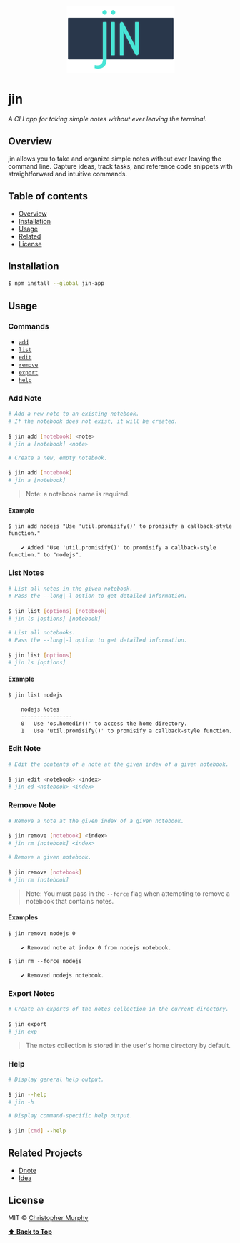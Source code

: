 <p align="center">
    <img src="https://github.com/Splode/jin/raw/master/.github/jin-icon--color.png" height="150"/>
</p>

# jin

*A CLI app for taking simple notes without ever leaving the terminal.*

<!-- ![jin screenshot](https://github.com/Splode/jin/raw/master/.github/jin-ss.png) -->

## Overview

jin allows you to take and organize simple notes without ever leaving the command line. Capture ideas, track tasks, and reference code snippets with straightforward and intuitive commands.

## Table of contents

* [Overview](#overview)
* [Installation](#installation)
* [Usage](#usage)
* [Related](#related-projects)
* [License](#license)

## Installation

```bash
$ npm install --global jin-app
```

## Usage

### Commands

* [`add`](#add-note)
* [`list`](#list-notes)
* [`edit`](#edit-note)
* [`remove`](#remove-note)
* [`export`](#export-notes)
* [`help`](#help)
<!-- * [`backup`](#backup) -->

### Add Note

```bash
# Add a new note to an existing notebook.
# If the notebook does not exist, it will be created.

$ jin add [notebook] <note>
# jin a [notebook] <note>
```

```bash
# Create a new, empty notebook.

$ jin add [notebook]
# jin a [notebook]
```

> Note: a notebook name is required.

#### Example

```console
$ jin add nodejs "Use 'util.promisify()' to promisify a callback-style function."

    ✔ Added "Use 'util.promisify()' to promisify a callback-style function." to "nodejs".
```

### List Notes

```bash
# List all notes in the given notebook.
# Pass the --long|-l option to get detailed information.

$ jin list [options] [notebook]
# jin ls [options] [notebook]
```

```bash
# List all notebooks.
# Pass the --long|-l option to get detailed information.

$ jin list [options]
# jin ls [options]
```

#### Example

```console
$ jin list nodejs

    nodejs Notes
    ----------------
    0   Use 'os.homedir()' to access the home directory.
    1   Use 'util.promisify()' to promisify a callback-style function.
```

### Edit Note

```bash
# Edit the contents of a note at the given index of a given notebook.

$ jin edit <notebook> <index>
# jin ed <notebook> <index>
```

### Remove Note

```bash
# Remove a note at the given index of a given notebook.

$ jin remove [notebook] <index>
# jin rm [notebook] <index>
```

```bash
# Remove a given notebook.

$ jin remove [notebook]
# jin rm [notebook]
```

> Note: You must pass in the `--force` flag when attempting to remove a notebook that contains notes.

#### Examples

```console
$ jin remove nodejs 0

    ✔ Removed note at index 0 from nodejs notebook.
```

```console
$ jin rm --force nodejs

    ✔ Removed nodejs notebook.
```

<!-- ### Backup -->

<!-- WIP -->

### Export Notes

```bash
# Create an exports of the notes collection in the current directory.

$ jin export
# jin exp
```

> The notes collection is stored in the user's home directory by default.

### Help

```bash
# Display general help output.

$ jin --help
# jin -h
```

```bash
# Display command-specific help output.

$ jin [cmd] --help
```

## Related Projects

* [Dnote](https://github.com/dnote-io/cli)
* [Idea](https://github.com/IonicaBizau/idea)

## License

MIT &copy; [Christopher Murphy](https://github.com/splode)

[⬆ **Back to Top**](#jin)
